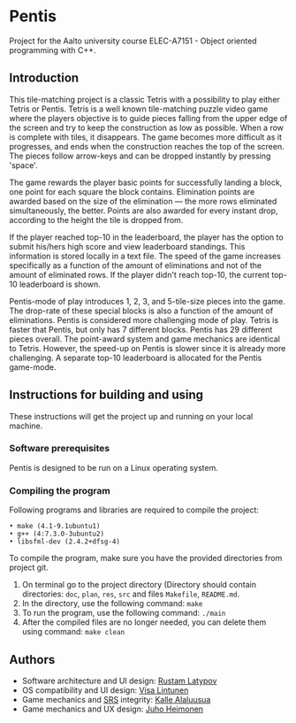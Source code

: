# Pentis
Project for the Aalto university course ELEC-A7151 - Object oriented programming with C++.

## Introduction
This tile-matching project is a classic Tetris with a possibility to play either Tetris or Pentis. Tetris is a well known tile-matching puzzle video game where the players objective is to guide pieces falling from the upper edge of the screen and try to keep the construction as low as possible. When a row is complete with tiles, it disappears.
The game becomes more difficult as it progresses, and ends when the construction reaches the top of the screen. The pieces follow arrow-keys and can be dropped instantly by pressing 'space'.

The game rewards the player basic points for successfully landing a block, one point for each square the block contains. Elimination points are awarded based on the size of the elimination — the more rows eliminated simultaneously, the better. Points are also awarded for every instant drop, according to the height the tile is dropped from.

If the player reached top-10 in the leaderboard, the player has the option to submit his/hers high score and view leaderboard standings. This information is stored locally in a text file. The speed of the game increases specifically as a function of the amount of eliminations and not of the amount of eliminated rows. If the player didn't reach top-10, the current top-10 leaderboard is shown.

Pentis-mode of play introduces 1, 2, 3, and 5-tile-size pieces into the game. The drop-rate of these special blocks is also a function of the amount of eliminations. Pentis is considered more challenging mode of play. Tetris is faster that Pentis, but only has 7 different blocks. Pentis has 29 different pieces overall. The point-award system and game mechanics are identical to Tetris. However, the speed-up on Pentis is slower since it is already more challenging. A separate top-10 leaderboard is allocated for the Pentis game-mode.

## Instructions for building and using

These instructions will get the project up and running on your local machine.

### Software prerequisites

Pentis is designed to be run on a Linux operating system.

### Compiling the program

Following programs and libraries are required to compile the project:
```
• make (4.1-9.1ubuntu1)
• g++ (4:7.3.0-3ubuntu2)
• libsfml-dev (2.4.2+dfsg-4)
```
To compile the program, make sure you have the provided directories from project git.
   1. On terminal go to the project directory (Directory should contain directories: ```doc```, ```plan```, ```res```, ```src``` and files ```Makefile```, ```README.md```.
   2. In the directory, use the following command: 
    ``` make ```
   3. To run the program, use the following command: 
    ```./main```
   4. After the compiled files are no longer needed, you can delete them using command:
    ```make clean```

## Authors

- Software architecture and UI design: [Rustam Latypov](mailto:rustam.latypov@aalto.fi)
- OS compatibility and UI design: [Visa Lintunen](mailto:visa.lintunen@aalto.fi)
- Game mechanics and [SRS](https://tetris.wiki/SRS) integrity: [Kalle Alaluusua](mailto:kalle.alaluusua@aalto.fi)
- Game mechanics and UX design: [Juho Heimonen](mailto:juho.heimonen@aalto.fi)

